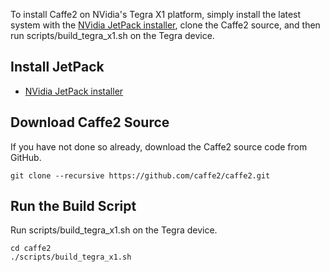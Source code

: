 <block class="tegra compile" />

To install Caffe2 on NVidia's Tegra X1 platform, simply install the latest system with the [NVidia JetPack installer](https://developer.nvidia.com/embedded/jetpack), clone the Caffe2 source, and then run scripts/build_tegra_x1.sh on the Tegra device.

## Install JetPack

* [NVidia JetPack installer](https://developer.nvidia.com/embedded/jetpack)

## Download Caffe2 Source

If you have not done so already, download the Caffe2 source code from GitHub.

```
git clone --recursive https://github.com/caffe2/caffe2.git
```

## Run the Build Script

Run scripts/build_tegra_x1.sh on the Tegra device.

```
cd caffe2
./scripts/build_tegra_x1.sh
```

<block class="tegra docker" />

<block class="tegra cloud" />
